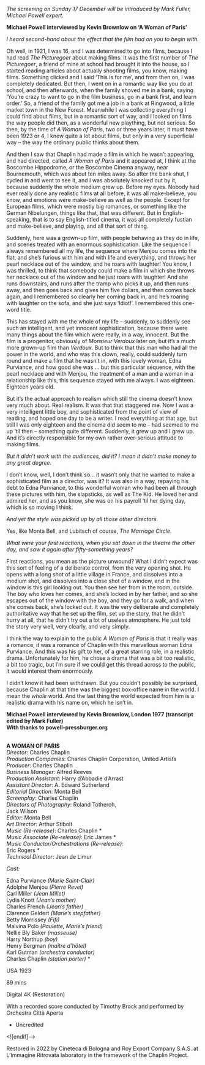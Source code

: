 
_The screening on Sunday 17 December will be introduced by Mark Fuller, Michael Powell expert._

**Michael Powell interviewed by Kevin Brownlow on ‘A Woman of Paris’**

_I heard second-hand about the effect that the film had on you to begin with._

Oh well, in 1921, I was 16, and I was determined to go into films, because I had read _The Picturegoer_ about making films. It was the first number of  _The Picturegoer_, a friend of mine at school had brought it into the house, so I started reading articles about actually shooting films, you know, making films. Something clicked and I said ‘This is for me’, and from then on, I was completely dedicated. But then, I went on in a romantic way like you do at school, and then afterwards, when the family shoved me in a bank, saying ‘You’re crazy to want to go in the film business, go in a bank first, and learn order.’ So, a friend of the family got me a job in a bank at Ringwood, a little market town in the New Forest. Meanwhile I was collecting everything I could find about films, but in a romantic sort of way, and I looked on films the way people did then, as a wonderful new plaything, but not serious. So then, by the time of _A Woman of Paris_, two or three years later, it must have been 1923 or 4, I knew quite a lot about films, but only in a very superficial way – the way the ordinary public thinks about them.

And then I saw that Chaplin had made a film in which he wasn’t appearing, and had directed, called _A Woman of Paris_ and it appeared at, I think at the Boscombe Hippodrome, or the Boscombe Cinema anyway, near Bournemouth, which was about ten miles away. So after the bank shut, I cycled in and went to see it, and I was absolutely knocked out by it, because suddenly the whole medium grew up. Before my eyes. Nobody had ever really done any realistic films at all before, it was all make-believe, you know, and emotions were make-believe as well as the people. Except for European films, which were mostly big romances, or something like the German Nibelungen, things like that, that was different. But in English-speaking, that is to say English-titled cinema, it was all completely fustian and make-believe, and playing, and all that sort of thing.

Suddenly, here was a grown-up film, with people behaving as they do in life, and scenes treated with an enormous sophistication. Like the sequence I always remembered all my life, the sequence where Menjou comes into the flat, and she’s furious with him and with life and everything, and throws her pearl necklace out of the window, and he roars with laughter! You know, I was thrilled, to think that somebody could make a film in which she throws her necklace out of the window and he just roars with laughter! And she runs downstairs, and runs after the tramp who picks it up, and then runs away, and then goes back and gives him five dollars, and then comes back again, and I remembered so clearly her coming back in, and he’s roaring with laughter on the sofa, and she just says ‘Idiot!’. I remembered this one-word title.

This has stayed with me the whole of my life – suddenly, to suddenly see such an intelligent, and yet innocent sophistication, because there were many things about the film which were really, in a way, innocent. But the film is a progenitor, obviously of _Monsieur Verdoux_ later on, but it’s a much more grown-up film than _Verdoux_. But to think that this man who had all the power in the world, and who was this clown, really, could suddenly turn round and make a film that he wasn’t in, with this lovely woman, Edna Purviance, and how good she was ... but this particular sequence, with the pearl necklace and with Menjou, the treatment of a man and a woman in a relationship like this, this sequence stayed with me always. I was eighteen. Eighteen years old.

But it’s the actual approach to realism which still the cinema doesn’t know very much about. Real realism. It was that that staggered me. Now I was a very intelligent little boy, and sophisticated from the point of view of reading, and hoped one day to be a writer. I read everything at that age, but still I was only eighteen and the cinema did seem to me – had seemed to me up ‘til then – something quite different. Suddenly, it grew up and I grew up. And it’s directly responsible for my own rather over-serious attitude to making films.

_But it didn’t work with the audiences, did it? I mean it didn’t make money to any great degree._

I don’t know, well, I don’t think so... it wasn’t only that he wanted to make a sophisticated film as a director, was it? It was also in a way, repaying his debt to Edna Purviance, to this wonderful woman who had been all through these pictures with him, the slapsticks, as well as The Kid. He loved her and admired her, and as you know, she was on his payroll ‘til her dying day, which is so moving I think.

_And yet the style was picked up by all those other directors._

Yes, like Monta Bell, and Lubitsch of course, _The Marriage Circle_.

_What were your first reactions, when you sat down in the theatre the other day, and saw it again after fifty-something years?_

First reactions, you mean as the picture unwound? What I didn’t expect was this sort of feeling of a deliberate control, from the very opening shot. He opens with a long shot of a little village in France, and dissolves into a medium shot, and dissolves into a close shot of a window, and in the window is this girl looking out. You then see her from in the room, outside. The boy who loves her comes, and she’s locked in by her father, and so she escapes out of the window with the boy, and they go for a walk, and when she comes back, she’s locked out. It was the very deliberate and completely authoritative way that he set up the film, set up the story, that he didn’t hurry at all, that he didn’t try out a lot of useless atmosphere. He just told the story very well, very clearly, and very simply.

I think the way to explain to the public _A Woman of Paris_ is that it really was a romance, it was a romance of Chaplin with this marvellous woman Edna Purviance. And this was his gift to her, of a great starring role, in a realistic drama. Unfortunately for him, he chose a drama that was a bit too realistic, a bit too tragic, but I’m sure if we could get this thread across to the public, it would interest them enormously.

I didn’t know it had been withdrawn. But you couldn’t possibly be surprised, because Chaplin at that time was the biggest box-office name in the world. I mean the _whole_ world. And the last thing the world expected from him is a realistic drama with his name on, which he isn’t in.

**Michael Powell interviewed by Kevin Brownlow, London 1977 (transcript edited by Mark Fuller)  
With thanks to powell-pressburger.org**
<br><br>

**A WOMAN OF PARIS**  
_Director_: Charles Chaplin  
_Production Companies_:  Charles Chaplin Corporation, United Artists  
_Producer_: Charles Chaplin  
_Business Manager_: Alfred Reeves  
_Production Assistant_: Harry d’Abbadie d’Arrast  
_Assistant Director_: A. Edward Sutherland  
_Editorial Direction_: Monta Bell  
_Screenplay_: Charles Chaplin  
_Directors of Photography_: Roland Totheroh,  
Jack Wilson  
_Editor_: Monta Bell  
_Art Director_: Arthur Stibolt  
_Music (Re-release)_: Charles Chaplin *  
_Music Associate (Re-release)_: Eric James *  
_Music Conductor/Orchestrations (Re-release)_:  
Eric Rogers *  
_Technical Director_: Jean de Limur

_Cast:_

Edna Purviance _(Marie Saint-Clair)_  
Adolphe Menjou _(Pierre Revel)_  
Carl Miller _(Jean Millet)_  
Lydia Knott _(Jean’s mother)_  
Charles French _(Jean’s father)_  
Clarence Geldert _(Marie’s stepfather)_  
Betty Morrissey _(Fifi)_  
Malvina Polo _(Paulette, Marie’s friend)_  
Nellie Bly Baker _(masseuse)_  
Harry Northup _(boy)_  
Henry Bergman _(maître d’hôtel)_  
Karl Gutman _(orchestra conductor)_  
Charles Chaplin _(station porter)_ *

USA 1923

89 mins

Digital 4K (Restoration)

With a recorded score conducted by Timothy Brock and performed by Orchestra Città Aperta

* Uncredited

<![endif]-->

Restored in 2022 by Cineteca di Bologna and Roy Export Company S.A.S. at L’Immagine Ritrovata laboratory in the framework of the Chaplin Project.
<br><br>
<!--stackedit_data:
eyJoaXN0b3J5IjpbLTE0ODMzNDUwXX0=
-->
